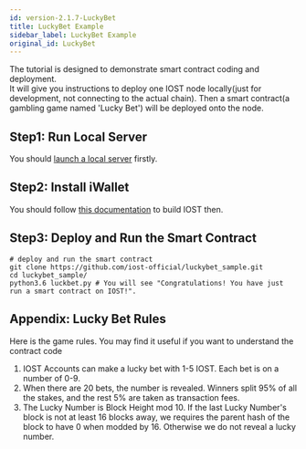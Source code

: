 ```yaml
---
id: version-2.1.7-LuckyBet
title: LuckyBet Example
sidebar_label: LuckyBet Example
original_id: LuckyBet
---
```

The tutorial is designed to demonstrate smart contract coding and deployment.   
It will give you instructions to deploy one IOST node locally(just for development, not connecting to the actual chain). Then a smart contract(a gambling game named 'Lucky Bet') will be deployed onto the node.

## Step1: Run Local Server
You should [launch a local server](4-running-iost-node/LocalServer.md) firstly.   

## Step2: Install iWallet
You should follow [this documentation](4-running-iost-node/Building-IOST.md) to build IOST then.

## Step3: Deploy and Run the Smart Contract
```shell
# deploy and run the smart contract
git clone https://github.com/iost-official/luckybet_sample.git
cd luckybet_sample/
python3.6 luckbet.py # You will see "Congratulations! You have just run a smart contract on IOST!".
```


## Appendix: Lucky Bet Rules
Here is the game rules. You may find it useful if you want to understand the contract code
1. IOST Accounts can make a lucky bet with 1-5 IOST. Each bet is on a number of 0-9.
2. When there are 20 bets, the number is revealed. Winners split 95% of all the stakes, and the rest 5% are taken as transaction fees.
3. The Lucky Number is Block Height mod 10. If the last Lucky Number's block is not at least 16 blocks away, we requires the parent hash of the block to have 0 when modded by 16. Otherwise we do not reveal a lucky number.